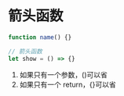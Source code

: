 # 箭头函数

```js
function name() {}

// 箭头函数
let show = () => {}
```

1. 如果只有一个参数，()可以省
2. 如果只有一个 return，{}可以省
